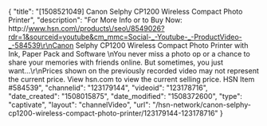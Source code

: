 {
    "title": "[1508521049] Canon Selphy CP1200 Wireless Compact Photo Printer",
    "description": "For More Info or to Buy Now: http:\/\/www.hsn.com\/products\/seo\/8549026?rdr=1&sourceid=youtube&cm_mmc=Social-_-Youtube-_-ProductVideo-_-584539\r\nCanon Selphy CP1200 Wireless Compact Photo Printer with Ink, Paper Pack and Software \nYou never miss a photo op or a chance to share your memories with friends online. But sometimes, you just want...\r\nPrices shown on the previously recorded video may not represent the current price.  View hsn.com to view the current selling price. HSN Item #584539",
    "channelid": "123179144",
    "videoid": "123178716",
    "date_created": "1508015875",
    "date_modified": "1508372600",
    "type": "captivate",
    "layout": "channelVideo",
    "url": "\/hsn-network\/canon-selphy-cp1200-wireless-compact-photo-printer\/123179144-123178716"
}